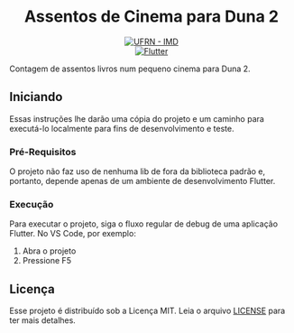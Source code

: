 <h1 align="center">Assentos de Cinema para Duna 2</h1>

<p align="center">
<a href="https://www.metropoledigital.ufrn.br/portal/"><img alt="UFRN - IMD" src="https://img.shields.io/badge/ufrn-imd-ufrn?style=for-the-badge&labelColor=%23164194&color=%230095DB&link=https%3A%2F%2Fwww.metropoledigital.ufrn.br%2Fportal%2F"></a>
<br>
<a href="https://flutter.dev/"><img alt="Flutter" src="https://img.shields.io/badge/Flutter-02569B?style=for-the-badge&logo=flutter&logoColor=white"></a>
</p>

Contagem de assentos livros num pequeno cinema para Duna 2.

## Iniciando

Essas instruções lhe darão uma cópia do projeto e um caminho para executá-lo localmente para fins de desenvolvimento e teste.

### Pré-Requisitos

O projeto não faz uso de nenhuma lib de fora da biblioteca padrão e, portanto, depende apenas de um ambiente de desenvolvimento Flutter.

### Execução

Para executar o projeto, siga o fluxo regular de debug de uma aplicação Flutter. No VS Code, por exemplo:

1. Abra o projeto
2. Pressione F5

## Licença

Esse projeto é distribuído sob a Licença MIT. Leia o arquivo [LICENSE](LICENSE) para ter mais detalhes.
